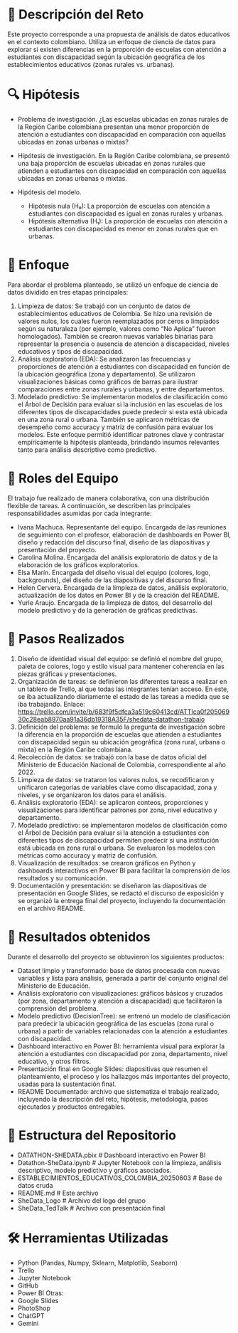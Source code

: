 # 📌 Descripción del Reto
Este proyecto corresponde a una propuesta de análisis de datos educativos en el contexto colombiano. Utiliza un enfoque de ciencia de datos para explorar si existen diferencias en la proporción de escuelas con atención a estudiantes con discapacidad según la ubicación geográfica de los establecimientos educativos (zonas rurales vs. urbanas).


# 🔍 Hipótesis
- Problema de investigación.
¿Las escuelas ubicadas en zonas rurales de la Región Caribe colombiana presentan una menor proporción de atención a estudiantes con discapacidad en comparación con aquellas ubicadas en zonas urbanas o mixtas?

- Hipótesis de investigación.
En la Región Caribe colombiana, se presentó una baja proporción de escuelas ubicadas en zonas rurales que atienden a estudiantes con discapacidad en comparación con aquellas ubicadas en zonas urbanas o mixtas.

- Hipótesis del modelo.
    - Hipótesis nula (H₀): La proporción de escuelas con atención a estudiantes con discapacidad es igual en zonas rurales y urbanas.  
    - Hipótesis alternativa (H₁): La proporción de escuelas con atención a estudiantes con discapacidad es menor en zonas rurales que en urbanas.

# 🎯 Enfoque
Para abordar el problema planteado, se utilizó un enfoque de ciencia de datos dividido en tres etapas principales:
1. Limpieza de datos: Se trabajó con un conjunto de datos de establecimientos educativos de Colombia. Se hizo una revisión de valores nulos, los cuales fueron reemplazados por ceros o limpiados según su naturaleza (por ejemplo, valores como “No Aplica” fueron homologados). También se crearon nuevas variables binarias para representar la presencia o ausencia de atención a discapacidad, niveles educativos y tipos de discapacidad.
2. Análisis exploratorio (EDA): Se analizaron las frecuencias y proporciones de atención a estudiantes con discapacidad en función de la ubicación geográfica (zona y departamento). Se utilizaron visualizaciones básicas como gráficos de barras para ilustrar comparaciones entre zonas rurales y urbanas, y entre departamentos.
3. Modelado predictivo: Se implementaron modelos de clasificación como el Árbol de Decisión para evaluar si la inclusión en las escuelas de los diferentes tipos de discapacidades puede predecir si esta está ubicada en una zona rural o urbana. También se aplicaron métricas de desempeño como accuracy y matriz de confusión para evaluar los modelos.
Este enfoque permitió identificar patrones clave y contrastar empíricamente la hipótesis planteada, brindando insumos relevantes tanto para análisis descriptivo como predictivo.

# 👥 Roles del Equipo
El trabajo fue realizado de manera colaborativa, con una distribución flexible de tareas. A continuación, se describen las principales responsabilidades asumidas por cada integrante:
- Ivana Machuca. Representante del equipo. Encargada de las reuniones de seguimiento con el profesor, elaboración de dashboards en Power BI, diseño y redacción del discurso final, diseño de las diapositivas y presentación del proyecto.
- Carolina Molina. Encargada del análisis exploratorio de datos y de la elaboración de los gráficos exploratorios.
- Elsa Marín. Encargada del diseño visual del equipo (colores, logo, backgrounds), del diseño de las diapositivas y del discurso final.
- Helen Cervera. Encargada de la limpieza de datos, análisis exploratorio, actualización de los datos en Power BI y de la creación del README.
- Yurle Araujo. Encargada de la limpieza de datos, del desarrollo del modelo predictivo y de la generación de gráficas predictivas.

# 📝 Pasos Realizados
1. Diseño de identidad visual del equipo: se definió el nombre del grupo, paleta de colores, logo y estilo visual para mantener coherencia en las piezas gráficas y presentaciones.
2. Organización de tareas: se definieron las diferentes tareas a realizar en un tablero de Trello, al que todas las integrantes tenían acceso. En este, se iba actualizando diariamente el estado de las tareas a medida que se iba trabajando. Enlace: https://trello.com/invite/b/683f9f5dfca3a519c60413cd/ATTIca0f20506930c28eab8970aa91a36db19318A35F/shedata-datathon-trabajo 
3. Definición del problema: se formuló la pregunta de investigación sobre la diferencia en la proporción de escuelas que atienden a estudiantes con discapacidad según su ubicación geográfica (zona rural, urbana o mixta) en la Región Caribe colombiana.
4. Recolección de datos: se trabajó con la base de datos oficial del Ministerio de Educación Nacional de Colombia, correspondiente al año 2022.
5. Limpieza de datos: se trataron los valores nulos, se recodificaron y unificaron categorías de variables clave como discapacidad, zona y niveles, y se organizaron los datos para el análisis.
6. Análisis exploratorio (EDA): se aplicaron conteos, proporciones y visualizaciones para identificar patrones por zona, nivel educativo y departamento.
7. Modelado predictivo: se implementaron modelos de clasificación como el Árbol de Decisión para evaluar si la atención a estudiantes con diferentes tipos de discapacidad permiten predecir si una institución está ubicada en zona rural o urbana. Se evaluaron los modelos con métricas como accuracy y matriz de confusión.
8. Visualización de resultados: se crearon gráficos en Python y dashboards interactivos en Power BI para facilitar la comprensión de los resultados y su comunicación.
9. Documentación y presentación: se diseñaron las diapositivas de presentación en Google Slides, se redactó el discurso de exposición y se organizó la entrega final del proyecto, incluyendo la documentación en el archivo README.

# 🚀 Resultados obtenidos
Durante el desarrollo del proyecto se obtuvieron los siguientes productos:
- Dataset limpio y transformado: base de datos procesada con nuevas variables y lista para análisis, generada a partir del conjunto original del Ministerio de Educación.
- Análisis exploratorio con visualizaciones: gráficos básicos y cruzados (por zona, departamento y atención a discapacidad) que facilitaron la comprensión del problema.
- Modelo predictivo (DecisionTree): se entrenó un modelo de clasificación para predecir la ubicación geográfica de las escuelas (zona rural o urbana) a partir de variables relacionadas con la atención a estudiantes con discapacidad.
- Dashboard interactivo en Power BI: herramienta visual para explorar la atención a estudiantes con discapacidad por zona, departamento, nivel educativo, y otros filtros.
- Presentación final en Google Slides: diapositivas que resumen el planteamiento, el proceso y los hallazgos más importantes del proyecto, usadas para la sustentación final.
- README Documentado: archivo que sistematiza el trabajo realizado, incluyendo la descripción del reto, hipótesis, metodología, pasos ejecutados y productos entregables.

# 📂 Estructura del Repositorio
- DATATHON-SHEDATA.pbix                                 # Dashboard interactivo en Power BI
- Datathon-SheData.ipynb                                # Jupyter Notebook con la limpieza, análisis descriptivo, modelo predictivo y gráficos asociados.
- ESTABLECIMIENTOS_EDUCATIVOS_COLOMBIA_20250603         # Base de datos cruda
- README.md                                             # Este archivo
- SheData_Logo                                          # Archivo del logo del grupo 
- SheData_TedTalk                                       # Archivo con presentación final

# 🛠 Herramientas Utilizadas
- Python (Pandas, Numpy, Sklearn, Matplotlib, Seaborn)
- Trello
- Jupyter Notebook
- GitHub
- Power BI
Otras:
- Google Slides
- PhotoShop
- ChatGPT
- Gemini
